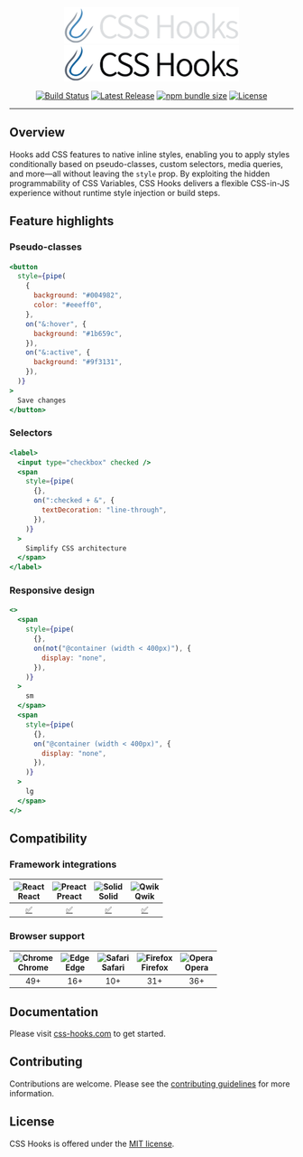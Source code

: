 <p align="center">
  <!-- npm-remove -->
  <a href="https://css-hooks.com/#gh-dark-mode-only" target="_blank">
    <img alt="CSS Hooks" src="https://raw.githubusercontent.com/css-hooks/css-hooks/HEAD/.github/logo-dark.svg" width="310" height="64" style="max-width: 100%;">
  </a>
  <!-- /npm-remove -->
  <a href="https://css-hooks.com/#gh-light-mode-only" target="_blank">
    <img alt="CSS Hooks" src="https://raw.githubusercontent.com/css-hooks/css-hooks/HEAD/.github/logo-light.svg" width="310" height="64" style="max-width: 100%;">
  </a>
</p>

<p align="center">
  <a href="https://github.com/css-hooks/css-hooks/actions/workflows/build.yml"><img src="https://img.shields.io/github/actions/workflow/status/css-hooks/css-hooks/build.yml?branch=master" alt="Build Status"></a>
  <a href="https://www.npmjs.com/org/css-hooks"><img src="https://img.shields.io/npm/v/@css-hooks%2Fcore.svg" alt="Latest Release"></a>
  <a href="https://bundlephobia.com/package/@css-hooks/core"><img src="https://img.shields.io/bundlephobia/minzip/%40css-hooks%2Fcore" alt="npm bundle size"></a>
  <a href="https://github.com/css-hooks/css-hooks/blob/master/LICENSE"><img src="https://img.shields.io/npm/l/css-hooks.svg" alt="License"></a>
</p>

---

## Overview

Hooks add CSS features to native inline styles, enabling you to apply styles
conditionally based on pseudo-classes, custom selectors, media queries, and
more—all without leaving the `style` prop. By exploiting the hidden
programmability of CSS Variables, CSS Hooks delivers a flexible CSS-in-JS
experience without runtime style injection or build steps.

## Feature highlights

### Pseudo-classes

```jsx
<button
  style={pipe(
    {
      background: "#004982",
      color: "#eeeff0",
    },
    on("&:hover", {
      background: "#1b659c",
    }),
    on("&:active", {
      background: "#9f3131",
    }),
  )}
>
  Save changes
</button>
```

### Selectors

```jsx
<label>
  <input type="checkbox" checked />
  <span
    style={pipe(
      {},
      on(":checked + &", {
        textDecoration: "line-through",
      }),
    )}
  >
    Simplify CSS architecture
  </span>
</label>
```

### Responsive design

```jsx
<>
  <span
    style={pipe(
      {},
      on(not("@container (width < 400px)"), {
        display: "none",
      }),
    )}
  >
    sm
  </span>
  <span
    style={pipe(
      {},
      on("@container (width < 400px)", {
        display: "none",
      }),
    )}
  >
    lg
  </span>
</>
```

## Compatibility

### Framework integrations

| <img src="https://upload.wikimedia.org/wikipedia/commons/a/a7/React-icon.svg" alt="React" width="24" height="24" /><br/>React | <img src="https://github.com/preactjs.png" alt="Preact" width="24" height="24" /><br/>Preact | <img src="https://github.com/solidjs.png" alt="Solid" width="24" heght="24" /><br/>Solid  | <img src="https://github.com/qwikdev.png" alt="Qwik" width="24" height="24" /><br/>Qwik  |
| ----------------------------------------------------------------------------------------------------------------------------- | -------------------------------------------------------------------------------------------- | ----------------------------------------------------------------------------------------- | ---------------------------------------------------------------------------------------- |
| <div align="center"><a href="https://www.npmjs.com/package/@css-hooks/react">✅</a></div>                                     | <div align="center"><a href="https://www.npmjs.com/package/@css-hooks/preact">✅</a></div>   | <div align="center"><a href="https://www.npmjs.com/package/@css-hooks/solid">✅</a></div> | <div align="center"><a href="https://www.npmjs.com/package/@css-hooks/qwik">✅</a></div> |

### Browser support

| <img src="https://cdnjs.cloudflare.com/ajax/libs/browser-logos/74.1.0/chrome/chrome_24x24.png" alt="Chrome" /><br/>Chrome | <img src="https://cdnjs.cloudflare.com/ajax/libs/browser-logos/74.1.0/edge/edge_24x24.png" alt="Edge" /><br/>Edge | <img src="https://cdnjs.cloudflare.com/ajax/libs/browser-logos/74.1.0/safari/safari_24x24.png" alt="Safari" /><br/>Safari | <img src="https://cdnjs.cloudflare.com/ajax/libs/browser-logos/74.1.0/firefox/firefox_24x24.png" alt="Firefox" /><br/>Firefox | <img src="https://cdnjs.cloudflare.com/ajax/libs/browser-logos/74.1.0/opera/opera_24x24.png" alt="Opera" /><br/>Opera |
| ------------------------------------------------------------------------------------------------------------------------- | ----------------------------------------------------------------------------------------------------------------- | ------------------------------------------------------------------------------------------------------------------------- | ----------------------------------------------------------------------------------------------------------------------------- | --------------------------------------------------------------------------------------------------------------------- |
| <div align="center">49+</div>                                                                                             | <div align="center">16+</div>                                                                                     | <div align="center">10+</div>                                                                                             | <div align="center">31+</div>                                                                                                 | <div align="center">36+</div>                                                                                         |

## Documentation

Please visit [css-hooks.com](https://css-hooks.com) to get started.

## Contributing

Contributions are welcome. Please see the
[contributing guidelines](CONTRIBUTING.md) for more information.

## License

CSS Hooks is offered under the [MIT license](LICENSE).
